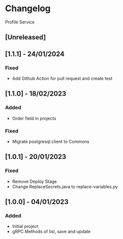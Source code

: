 # Changelog
Profile Service

## [Unreleased]

## [1.1.1] - 24/01/2024
### Fixed
- Add Github Action for pull request and create test

## [1.1.0] - 18/02/2023
### Added
- Order field in projects
### Fixed
- Migrate postgresql client to Commons

## [1.0.1] - 20/01/2023
### Fixed
- Remove Deploy Stage
- Change ReplaceSecrets.java to replace-variables.py

## [1.0.0] - 04/01/2023
### Added
- Initial project
- gRPC Methods of list, save and update
